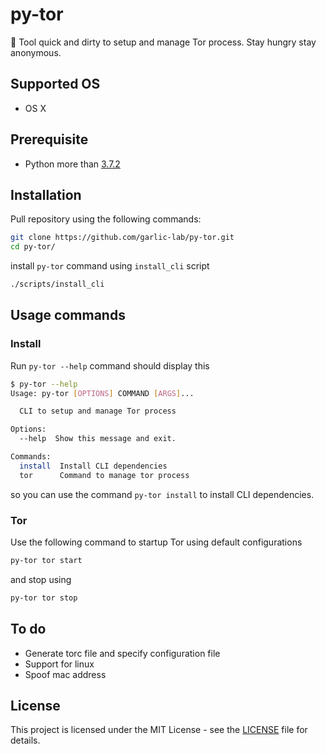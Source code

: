 # py-tor
👻 Tool quick and dirty to setup and manage Tor process. Stay hungry stay anonymous.

## Supported OS
- OS X

## Prerequisite
- Python more than [3.7.2](https://www.python.org/downloads/release/python-372/)

## Installation

Pull repository using the following commands:
```sh
git clone https://github.com/garlic-lab/py-tor.git
cd py-tor/
```

install `py-tor` command using `install_cli` script
```sh
./scripts/install_cli
```

## Usage commands
### Install
Run `py-tor --help` command should display this
```sh
$ py-tor --help                   
Usage: py-tor [OPTIONS] COMMAND [ARGS]...

  CLI to setup and manage Tor process

Options:
  --help  Show this message and exit.

Commands:
  install  Install CLI dependencies
  tor      Command to manage tor process
```

so you can use the command `py-tor install` to install CLI dependencies.

### Tor
Use the following command to startup Tor using default configurations
```sh
py-tor tor start
```
and stop using 
```sh
py-tor tor stop
```

## To do
- Generate torc file and specify configuration file
- Support for linux
- Spoof mac address

## License
This project is licensed under the MIT License - see the [LICENSE](https://github.com/garlic-lab/py-tor/blob/master/LICENSE) file for details.